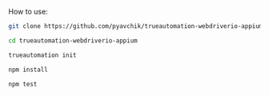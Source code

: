 How to use:
```bash
git clone https://github.com/pyavchik/trueautomation-webdriverio-appium.git
```
```bash
cd trueautomation-webdriverio-appium
```
```bash
trueautomation init
```
```bash
npm install
```
```bash
npm test
```
